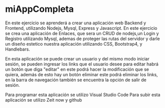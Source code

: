 # miAppCompleta

En este ejercicio se aprenderá a crear una aplicación web Backend y Frontend, utilizando Nodejs, Mysql, Express y Javascript. 
En este ejercicio se crea una aplicación de Enlaces, que sera un CRUD de nodejs,un Login y Registro utilizando Mysql, 
ademas de proteger las rutas del servidor y darle un diseño estetico nuestra aplicación utilizando CSS, Bootstrap4, y Handlebars.

En esta aplicación se puede crear un usuario y del mismo modo iniciar sesión, se pueden ingresar los links que el usuario desee 
para editar habrá un botón que diga "editar" en este podrá hacer la modificación que se quiera, además de esto hay un botón 
eliminar  este podrá eliminar los links, en la barra de navegación también se encuentra la opción de salir de sesión.

Para programar esta aplicación se utilizo Visual Studio Code
Para subir esta aplicación se utilizo Zeit now y github 
